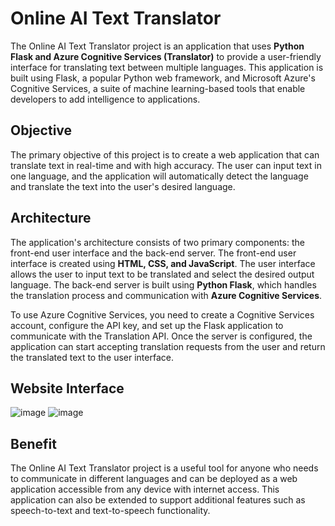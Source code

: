 # Online AI Text Translator

The Online AI Text Translator project is an application that uses **Python Flask and Azure Cognitive Services (Translator)** to provide a user-friendly interface for translating text between multiple languages. This application is built using Flask, a popular Python web framework, and Microsoft Azure's Cognitive Services, a suite of machine learning-based tools that enable developers to add intelligence to applications.

## Objective
The primary objective of this project is to create a web application that can translate text in real-time and with high accuracy. The user can input text in one language, and the application will automatically detect the language and translate the text into the user's desired language.

##  Architecture
The application's architecture consists of two primary components: the front-end user interface and the back-end server. The front-end user interface is created using **HTML, CSS, and JavaScript**. The user interface allows the user to input text to be translated and select the desired output language. The back-end server is built using **Python Flask**, which handles the translation process and communication with **Azure Cognitive Services**.

To use Azure Cognitive Services, you need to create a Cognitive Services account, configure the API key, and set up the Flask application to communicate with the Translation API. Once the server is configured, the application can start accepting translation requests from the user and return the translated text to the user interface.

## Website Interface
![image](https://github.com/samipak458/Online-AI-Text-Translator/assets/52650290/243bf03c-adbd-47bd-af84-958451decf1b)
![image](https://github.com/samipak458/Online-AI-Text-Translator/assets/52650290/2f970ba4-2af1-46de-82ca-0ac2630e79f7)

## Benefit
The Online AI Text Translator project is a useful tool for anyone who needs to communicate in different languages and can be deployed as a web application accessible from any device with internet access. This application can also be extended to support additional features such as speech-to-text and text-to-speech functionality.
